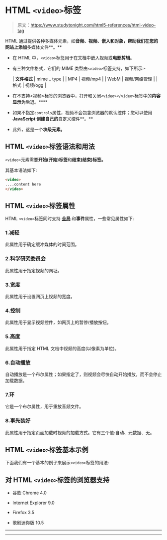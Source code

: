 # HTML `<video>`标签

> 原文：<https://www.studytonight.com/html5-references/html-video-tag>

HTML 通过提供各种多媒体元素，如**音频、视频、嵌入和对象，帮助我们在您的网站上添加**多媒体文件**。**

*   在 HTML 中，`<video>`标签用于在文档中嵌入视频或**电影剪辑**。

*   有三种文件格式，它们的 MIME 类型由`<video>`标签支持，如下所示:-

    | **文件格式** | mime _ type |
    | MP4 | 视频/mp4 |
    | WebM | 视频/网络管理 |
    | 格式 | 视频/ogg |

*   在不支持<视频>标签的浏览器中，打开和关闭`<video></video>`标签中的**内容显示为**后退。****

*   如果不指定`controls`属性，视频不会包含浏览器的默认控件；您可以使用 **JavaScript 创建自己的**自定义控件**。**

*   此外，这是一个**块级元素。**

## HTML `<video>`标签语法和用法

`<video>`元素需要**开始(开始)标签**和**结束(结束)标签。**

其基本语法如下:

```html
<video>
....content here
</video>
```

## HTML `<video>`标签属性

HTML `<video>`标签同时支持 [**全局**](https://www.studytonight.com/html-5-references/html5global-attributes) 和**事件**属性，一些常见属性如下:

### 1.减轻

此属性用于确定缓冲媒体的时间范围。

### 2.科学研究委员会

此属性用于指定视频的网址。

### 3.宽度

此属性用于设置网页上视频的宽度。

### 4.控制

此属性用于显示视频控件，如网页上的暂停/播放按钮。

### 5.高度

此属性用于指定 HTML 文档中视频的高度(以像素为单位)。

### 6.自动播放

自动播放是一个布尔属性；如果指定了，则视频会尽快自动开始播放，而不会停止加载数据。

### 7.环

它是一个布尔属性，用于重放音频文件。

### 8.事先装好

此属性用于指定页面加载时视频的加载方式。它有三个值:自动、元数据、无。

## HTML `<video>`标签基本示例

下面我们有一个基本的例子来展示`<video>`标签的用法:

## 对 HTML `<video>`标签的浏览器支持

*   谷歌 Chrome 4.0

*   Internet Explorer 9.0

*   Firefox 3.5

*   歌剧迷你版 10.5

* * *

* * *